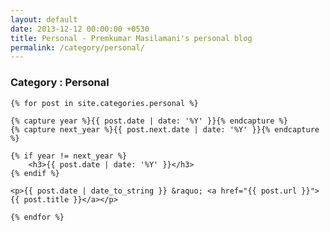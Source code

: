 ```yaml
---
layout: default
date: 2013-12-12 00:00:00 +0530
title: Personal - Premkumar Masilamani's personal blog
permalink: /category/personal/
---
```


<div class="post">
    <h3>Category : Personal</h3>

    {% for post in site.categories.personal %}

	{% capture year %}{{ post.date | date: '%Y' }}{% endcapture %}
	{% capture next_year %}{{ post.next.date | date: '%Y' }}{% endcapture %}

	{% if year != next_year %}
		<h3>{{ post.date | date: '%Y' }}</h3>
	{% endif %}

	<p>{{ post.date | date_to_string }} &raquo; <a href="{{ post.url }}">{{ post.title }}</a></p>

    {% endfor %}
</div>
<br/>
